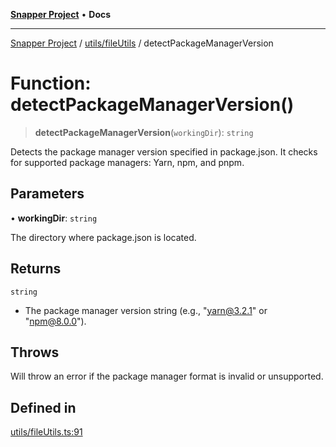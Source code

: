 [**Snapper Project**](../../../README.md) • **Docs**

***

[Snapper Project](../../../README.md) / [utils/fileUtils](../README.md) / detectPackageManagerVersion

# Function: detectPackageManagerVersion()

> **detectPackageManagerVersion**(`workingDir`): `string`

Detects the package manager version specified in package.json.
It checks for supported package managers: Yarn, npm, and pnpm.

## Parameters

• **workingDir**: `string`

The directory where package.json is located.

## Returns

`string`

- The package manager version string (e.g., "yarn@3.2.1" or "npm@8.0.0").

## Throws

Will throw an error if the package manager format is invalid or unsupported.

## Defined in

[utils/fileUtils.ts:91](https://github.com/asifqatar/Snapper/blob/473061d3a37aa22179e002fb9493d3485123490b/utils/fileUtils.ts#L91)
